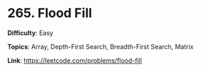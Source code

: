 # 265. Flood Fill

**Difficulty**: Easy

**Topics**: Array, Depth-First Search, Breadth-First Search, Matrix

**Link**: https://leetcode.com/problems/flood-fill
